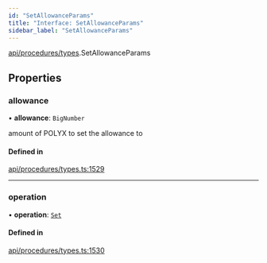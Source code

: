 ```yaml
---
id: "SetAllowanceParams"
title: "Interface: SetAllowanceParams"
sidebar_label: "SetAllowanceParams"
---
```


[api/procedures/types](../../../../../modules/API/Procedures/Types/Types.md).SetAllowanceParams

## Properties

### allowance

• **allowance**: `BigNumber`

amount of POLYX to set the allowance to

#### Defined in

[api/procedures/types.ts:1529](https://github.com/PolymeshAssociation/polymesh-sdk/blob/0dbd0ebd0/src/api/procedures/types.ts#L1529)

___

### operation

• **operation**: [`Set`](../../../../../enums/API/Procedures/Types/AllowanceOperation/AllowanceOperation.md#set)

#### Defined in

[api/procedures/types.ts:1530](https://github.com/PolymeshAssociation/polymesh-sdk/blob/0dbd0ebd0/src/api/procedures/types.ts#L1530)
